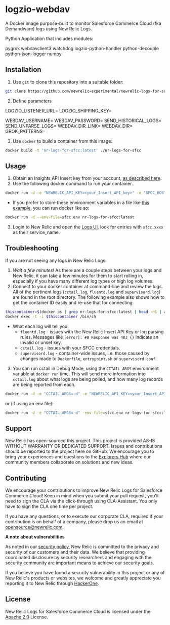 # logzio-webdav

A Docker image purpose-built to monitor Salesforce Commerce Cloud (fka Demandware) logs using New Relic Logs.

Python Application that includes modules:

pygrok
webdavclient3
watchdog
logzio-python-handler
python-decouple
python-json-logger
numpy

## Installation

1. Use `git` to clone this repository into a suitable folder:

```sh
git clone https://github.com/newrelic-experimental/newrelic-logs-for-salesforce-commerce-cloud.git nr-logs-for-sfcc
```

2. Define parameters

LOGZIO_LISTENER_URL=
LOGZIO_SHIPPING_KEY=

WEBDAV_USERNAME=
WEBDAV_PASSWORD=
SEND_HISTORICAL_LOGS=
SEND_UNPARSE_LOGS=
WEBDAV_DIR_LINK=
WEBDAV_DIR=
GROK_PATTERNS=

3. Use `docker` to build a container from this image:

```sh
docker build -t 'nr-logs-for-sfcc:latest' ./nr-logs-for-sfcc
```

## Usage

1. Obtain an Insights API Insert key from your account, [as described here](https://docs.newrelic.com/docs/telemetry-data-platform/ingest-manage-data/ingest-apis/use-event-api-report-custom-events#register).
2. Use the following docker command to run your container.

```sh
docker run -d -e "NEWRELIC_API_KEY=<your_Insert_API_key>" -e "SFCC_HOSTNAME=<your_sfcc_host>" -e "SFCC_CLIENT_ID=<your_sfcc_client_id>" -e "SFCC_CLIENT_SECRET=<your_sfcc_client_secret>" nr-logs-for-sfcc:latest
```

- If you prefer to store these environment variables in a file like [this example](./sfcc.env), you can run docker like so:

```sh
docker run -d --env-file=sfcc.env nr-logs-for-sfcc:latest
```

3. Login to New Relic and open the [Logs UI](https://one.newrelic.com/launcher/logger.log-launcher), look for entries with `sfcc.xxxx` as their service_name.

## Troubleshooting

If you are not seeing any logs in New Relic Logs:

1. _Wait a few minutes!_ As there are a couple steps between your logs and New Relic, it can take a few minutes for them to start rolling in, especially if you have many different log types or high log volumes.
2. Connect to your docker container at command-line and review the logs. All of the pertinent logs (`cctail.log`, `fluentd.log` and `supervisord.log`) are found in the root directory. The following example also shows how to get the container ID easily and re-use that for connecting:

```sh
thiscontainer=$(docker ps | grep nr-logs-for-sfcc:latest | head -n1 | awk '{print $1;}')
docker exec -t -i $thiscontainer /bin/sh
```

- What each log will tell you:
  - `fluentd.log` - issues with the New Relic Insert API Key or log parsing rules. Messages like `[error]: #0 Response was 403 {}` indicate an invalid or unset key.
  - `cctail.log` - issues with your SFCC credentials.
  - `supervisord.log` - container-wide issues, i.e. those caused by changes made to `Dockerfile`, `entrypoint.sh` or `supervisord.conf`.

3. You can run cctail in Debug Mode, using the `CCTAIL_ARGS` environment variable at `docker run` time. This will send more information into `cctail.log` about what logs are being polled, and how many log records are being reported from each.

```sh
docker run -d -e "CCTAIL_ARGS=-d" -e "NEWRELIC_API_KEY=<your_Insert_API_key>" -e "SFCC_HOSTNAME=<your_sfcc_host>" -e "SFCC_CLIENT_ID=<your_sfcc_client_id>" -e "SFCC_CLIENT_SECRET=<your_sfcc_client_secret>" nr-logs-for-sfcc:latest
```

or (if using an env file):

```sh
docker run -d -e "CCTAIL_ARGS=-d" -env-file=sfcc.env nr-logs-for-sfcc:latest
```

## Support

New Relic has open-sourced this project. This project is provided AS-IS WITHOUT WARRANTY OR DEDICATED SUPPORT. Issues and contributions should be reported to the project here on GitHub. We encourage you to bring your experiences and questions to the [Explorers Hub](https://discuss.newrelic.com) where our community members collaborate on solutions and new ideas.

## Contributing

We encourage your contributions to improve New Relic Logs for Salesforce Commerce Cloud! Keep in mind when you submit your pull request, you'll need to sign the CLA via the click-through using CLA-Assistant. You only have to sign the CLA one time per project.

If you have any questions, or to execute our corporate CLA, required if your contribution is on behalf of a company, please drop us an email at opensource@newrelic.com.

**A note about vulnerabilities**

As noted in our [security policy](../../security/policy), New Relic is committed to the privacy and security of our customers and their data. We believe that providing coordinated disclosure by security researchers and engaging with the security community are important means to achieve our security goals.

If you believe you have found a security vulnerability in this project or any of New Relic's products or websites, we welcome and greatly appreciate you reporting it to New Relic through [HackerOne](https://hackerone.com/newrelic).

## License

New Relic Logs for Salesforce Commerce Cloud is licensed under the [Apache 2.0](http://apache.org/licenses/LICENSE-2.0.txt) License.
